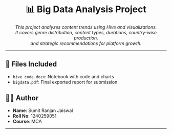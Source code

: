 <h1 align="center">📊 Big Data Analysis Project</h1>

<p align="center">
  <em>This project analyzes content trends using Hive and visualizations.<br>
  It covers genre distribution, content types, durations, country-wise production,<br>
  and strategic recommendations for platform growth.</em>
</p>

<hr>

<h2>📁 Files Included</h2>
<ul>
  <li><code>hive code.docx</code>: Notebook with code and charts</li>
  <li><code>bigdata.pdf</code>: Final exported report for submission</li>
</ul>

<h2>👨‍💻 Author</h2>
<ul>
  <li><strong>Name</strong>: Sumit Ranjan Jaiswal</li>
  <li><strong>Roll No</strong>: 1240259051</li>
  <li><strong>Course</strong>: MCA</li>
</ul>

<hr>


